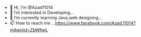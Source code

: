 - 👋 Hi, I’m @Azad11014
- 👀 I’m interested in Developing...
- 🌱 I’m currently learning Java,web designing...
- 📫 How to reach me ...https://www.facebook.com/Azad.11014?mibextid=ZbWKwL

<!---
Azad11014/Azad11014 is a ✨ special ✨ repository because its `README.md` (this file) appears on your GitHub profile.
You can click the Preview link to take a look at your changes.
--->
